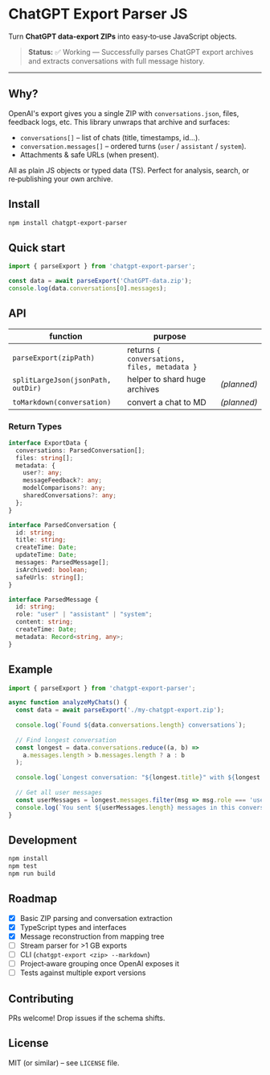 # ChatGPT Export Parser JS

Turn **ChatGPT data‑export ZIPs** into easy‑to‑use JavaScript objects.

> **Status:** ✅ Working — Successfully parses ChatGPT export archives and extracts conversations with full message history.

---

## Why?

OpenAI's export gives you a single ZIP with `conversations.json`, files, feedback logs, etc. This library unwraps that archive and surfaces:

* `conversations[]` – list of chats (title, timestamps, id…).
* `conversation.messages[]` – ordered turns (`user` / `assistant` / `system`).
* Attachments & safe URLs (when present).

All as plain JS objects or typed data (TS). Perfect for analysis, search, or re‑publishing your own archive.

## Install

```bash
npm install chatgpt-export-parser
```

## Quick start

```js
import { parseExport } from 'chatgpt-export-parser';

const data = await parseExport('ChatGPT-data.zip');
console.log(data.conversations[0].messages);
```

## API

| function                           | purpose                       |                                              |
| ---------------------------------- | ----------------------------- | -------------------------------------------- |
| `parseExport(zipPath)`             | returns `{ conversations, files, metadata }` |
| `splitLargeJson(jsonPath, outDir)` | helper to shard huge archives | *(planned)*                                  |
| `toMarkdown(conversation)`         | convert a chat to MD          | *(planned)*                                  |

### Return Types

```typescript
interface ExportData {
  conversations: ParsedConversation[];
  files: string[];
  metadata: {
    user?: any;
    messageFeedback?: any;
    modelComparisons?: any;
    sharedConversations?: any;
  };
}

interface ParsedConversation {
  id: string;
  title: string;
  createTime: Date;
  updateTime: Date;
  messages: ParsedMessage[];
  isArchived: boolean;
  safeUrls: string[];
}

interface ParsedMessage {
  id: string;
  role: "user" | "assistant" | "system";
  content: string;
  createTime: Date;
  metadata: Record<string, any>;
}
```

## Example

```js
import { parseExport } from 'chatgpt-export-parser';

async function analyzeMyChats() {
  const data = await parseExport('./my-chatgpt-export.zip');
  
  console.log(`Found ${data.conversations.length} conversations`);
  
  // Find longest conversation
  const longest = data.conversations.reduce((a, b) => 
    a.messages.length > b.messages.length ? a : b
  );
  
  console.log(`Longest conversation: "${longest.title}" with ${longest.messages.length} messages`);
  
  // Get all user messages
  const userMessages = longest.messages.filter(msg => msg.role === 'user');
  console.log(`You sent ${userMessages.length} messages in this conversation`);
}
```

## Development

```bash
npm install
npm test
npm run build
```

## Roadmap

* [x] Basic ZIP parsing and conversation extraction
* [x] TypeScript types and interfaces
* [x] Message reconstruction from mapping tree
* [ ] Stream parser for >1 GB exports
* [ ] CLI (`chatgpt-export <zip> --markdown`)
* [ ] Project‑aware grouping once OpenAI exposes it
* [ ] Tests against multiple export versions

## Contributing

PRs welcome! Drop issues if the schema shifts.

## License

MIT (or similar) – see `LICENSE` file.
